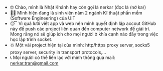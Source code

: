 - 🤓 Chào, mình là Nhật Khánh hay còn gọi là nerkar (đọc là /nờ ka/)
- 🧑‍💻 Mình hiện đang là sinh viên năm 2 ngành Kĩ thuật phần mềm (Software Engineering) của UIT
- 😴 Vì quá lười viết app và web nên mình quyết định lập accout GitHub này để push các project liên quan đến computer network để giải trí. Mong rằng nó sẽ giúp ích cho mọi người ở khía cạnh nào đấy trong việc học lập trình socket.
- ☃️ Một vài project hiện tại của mình: http/https proxy server, socks5 proxy server, security in transport protocols,...
- 📞 Mọi người có thể liên lạc với mình thông qua mail: nerkar.tran@gmail.com
